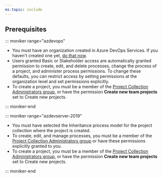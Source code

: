 ```yaml
---
ms.topic: include
---
```


## Prerequisites

::: moniker range="azdevops"

* You must have an organization created in Azure DevOps Services. If you haven't created one yet, [do that now](/azure/devops/user-guide/sign-up-invite-teammates).  
* Users granted Basic or Stakeholder access are automatically granted permission to create, edit, and delete processes, change the process of a project, and administer process permissions. To change these defaults, you can restrict access by setting permissions at the organization level and set permissions explicitly. 
* To create a project, you must be a member of the [Project Collection Administrators group](/azure/devops/organizations/security/set-project-collection-level-permissions), or have the permission **Create new team projects** set to Create new projects.
	
::: moniker-end

::: moniker range="azdevserver-2019"

* You must have selected the Inheritance process model for the project collection where the project is created.  
* To create, edit, and manage processes, you must be a member of the [Project Collection Administrators group](/azure/devops/organizations/security/set-project-collection-level-permissions) or have these permissions explicitly granted to you.
* To create a project, you must be a member of the [Project Collection Administrators group](/azure/devops/organizations/security/set-project-collection-level-permissions), or have the permission **Create new team projects** set to Create new projects.

::: moniker-end